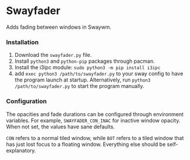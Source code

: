 # Swayfader
Adds fading between windows in Swaywm.

### Installation
1. Download the `swayfader.py` file.
2. Install `python3` and `python-pip` packages through pacman.
3. Install the i3ipc module: `sudo python3 -m pip install i3ipc`
4. add `exec python3 /path/to/swayfader.py` to your sway config to have the program launch at startup. Alternatively, run `python3 /path/to/swayfader.py` to start the program manually.

### Configuration
The opacities and fade durations can be configured through environment variables. For example, `SWAYFADER_CON_INAC` for inactive window opacity. When not set, the values have sane defaults.

`CON` refers to a normal tiled window, while `BOT` refers to a tiled window that has just lost focus to a floating window. Everything else should be self-explanatory.
